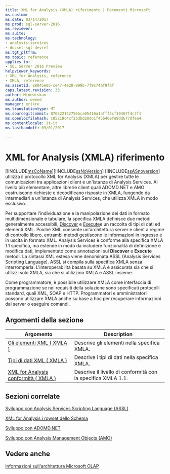 ```yaml
---
title: XML for Analysis (XMLA) riferimento | Documenti Microsoft
ms.custom: 
ms.date: 03/14/2017
ms.prod: sql-server-2016
ms.reviewer: 
ms.suite: 
ms.technology:
- analysis-services
- docset-sql-devref
ms.tgt_pltfrm: 
ms.topic: reference
applies_to:
- SQL Server 2016 Preview
helpviewer_keywords:
- XML for Analysis, reference
- XMLA, reference
ms.assetid: 88045e05-ce47-4e28-999b-7f9c74af9faf
caps.latest.revision: 33
author: Minewiskan
ms.author: owend
manager: erikre
ms.translationtype: MT
ms.sourcegitcommit: 876522142756bca05416a1afff3cf10467f4c7f1
ms.openlocfilehash: c85218c4cf2bdbd20db1f45b46efe9dd677dfea4
ms.contentlocale: it-it
ms.lasthandoff: 09/01/2017

---
```

# <a name="xml-for-analysis--xmla-reference"></a>XML for Analysis (XMLA) riferimento
  [!INCLUDE[msCoName](../../includes/msconame-md.md)][!INCLUDE[ssNoVersion](../../includes/ssnoversion-md.md)] [!INCLUDE[ssASnoversion](../../includes/ssasnoversion-md.md)] utilizza il protocollo XML for Analysis (XMLA) per gestire tutte le comunicazioni tra applicazioni client e un'istanza di Analysis Services. Al livello più elementare, altre librerie client quali ADOMD.NET e AMO costruiscono richieste e decodificano risposte in XMLA, fungendo da intermediari a un'istanza di Analysis Services, che utilizza XMLA in modo esclusivo.  
  
 Per supportare l'individuazione e la manipolazione dei dati in formato multidimensionale e tabulare, la specifica XMLA definisce due metodi generalmente accessibili, [Discover](../../analysis-services/xmla/xml-elements-methods-discover.md) e [Execute](../../analysis-services/xmla/xml-elements-methods-execute.md)e un raccolta di tipi di dati ed elementi XML. Poiché XML consente un'architettura server e client a regime di controllo libero, entrambi metodi gestiscono le informazioni in ingresso e in uscita in formato XML. Analysis Services è conforme alla specifica XMLA 1.1 specifica, ma estende in modo da includere funzionalità di definizione e modifica dati, implementato come annotazioni sul **Discover** e **Execute** metodi. La sintassi XML estesa viene denominata ASSL (Analysis Services Scripting Language). ASSL si compila sulla specifica XMLA senza interromperla. L'interoperabilità basata su XMLA è assicurata sia che si utilizzi solo XMLA, sia che si utilizzino XMLA e ASSL insieme.  
  
 Come programmatore, è possibile utilizzare XMLA come interfaccia di programmazione se nei requisiti della soluzione sono specificati protocolli standard, quali XML, SOAP e HTTP. Programmatori e amministratori possono utilizzare XMLA anche su base a hoc per recuperare informazioni dal server o eseguire comandi.  
  
## <a name="in-this-section"></a>Argomenti della sezione  
  
|Argomento|Description|  
|-----------|-----------------|  
|[Gli elementi XML &#40; XMLA &#41;](http://msdn.microsoft.com/library/40ab2360-efb6-4ba6-bf23-e84964e51008)|Descrive gli elementi nella specifica XMLA.|  
|[Tipi di dati XML &#40; XMLA &#41;](../../analysis-services/xmla/xml-data-types/xml-data-types-xmla.md)|Descrive i tipi di dati nella specifica XMLA.|  
|[XML for Analysis conformità &#40; XMLA &#41;](../../analysis-services/xmla/xml-for-analysis-compliance-xmla.md)|Descrive il livello di conformità con la specifica XMLA 1.1.|  
  
## <a name="related-sections"></a>Sezioni correlate  
 [Sviluppo con Analysis Services Scripting Language &#40;ASSL&#41;](../../analysis-services/multidimensional-models/scripting-language-assl/developing-with-analysis-services-scripting-language-assl.md)  
  
 [XML for Analysis i rowset dello Schema](../../analysis-services/schema-rowsets/xml/xml-for-analysis-schema-rowsets.md)  
  
 [Sviluppo con ADOMD.NET](../../analysis-services/multidimensional-models/adomd-net/developing-with-adomd-net.md)  
  
 [Sviluppo con Analysis Management Objects &#40;AMO&#41;](../../analysis-services/multidimensional-models/analysis-management-objects/developing-with-analysis-management-objects-amo.md)  
  
## <a name="see-also"></a>Vedere anche  
 [Informazioni sull'architettura Microsoft OLAP](../../analysis-services/multidimensional-models/olap-physical/understanding-microsoft-olap-architecture.md)  
  
  
